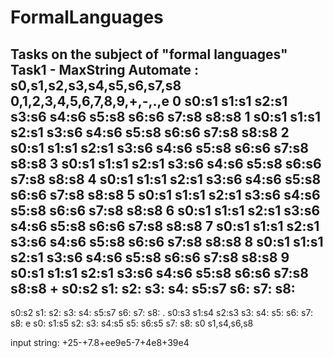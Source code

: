 # FormalLanguages
Tasks on the subject of "formal languages"
Task1 - MaxString
Automate :
s0,s1,s2,s3,s4,s5,s6,s7,s8
0,1,2,3,4,5,6,7,8,9,+,-,.,e
0
s0:s1
s1:s1
s2:s1
s3:s6
s4:s6
s5:s8
s6:s6
s7:s8
s8:s8
1
s0:s1
s1:s1
s2:s1
s3:s6
s4:s6
s5:s8
s6:s6
s7:s8
s8:s8
2
s0:s1
s1:s1
s2:s1
s3:s6
s4:s6
s5:s8
s6:s6
s7:s8
s8:s8
3
s0:s1
s1:s1
s2:s1
s3:s6
s4:s6
s5:s8
s6:s6
s7:s8
s8:s8
4
s0:s1
s1:s1
s2:s1
s3:s6
s4:s6
s5:s8
s6:s6
s7:s8
s8:s8
5
s0:s1
s1:s1
s2:s1
s3:s6
s4:s6
s5:s8
s6:s6
s7:s8
s8:s8
6
s0:s1
s1:s1
s2:s1
s3:s6
s4:s6
s5:s8
s6:s6
s7:s8
s8:s8
7
s0:s1
s1:s1
s2:s1
s3:s6
s4:s6
s5:s8
s6:s6
s7:s8
s8:s8
8
s0:s1
s1:s1
s2:s1
s3:s6
s4:s6
s5:s8
s6:s6
s7:s8
s8:s8
9
s0:s1
s1:s1
s2:s1
s3:s6
s4:s6
s5:s8
s6:s6
s7:s8
s8:s8
+
s0:s2
s1: 
s2: 
s3: 
s4: 
s5:s7
s6: 
s7: 
s8: 
-
s0:s2
s1: 
s2: 
s3: 
s4: 
s5:s7
s6: 
s7: 
s8: 
.
s0:s3
s1:s4
s2:s3
s3: 
s4: 
s5: 
s6: 
s7: 
s8: 
e
s0: 
s1:s5
s2: 
s3: 
s4:s5
s5: 
s6:s5
s7: 
s8: 
s0
s1,s4,s6,s8

input string: +25-+7.8+ee9e5-7+4e8+39e4
